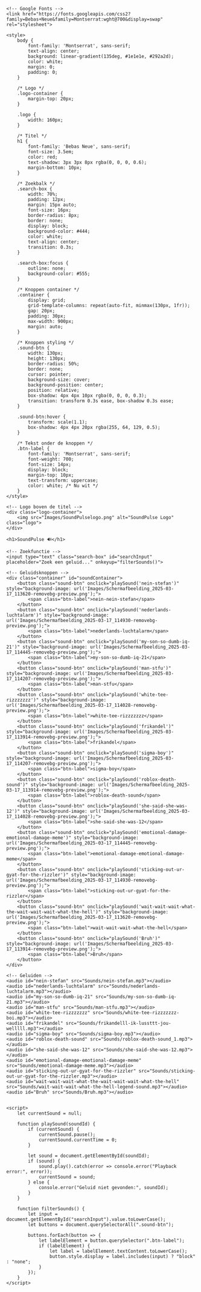 <!DOCTYPE html>
<html lang="nl">
<head>
    <meta charset="UTF-8">
    <meta name="viewport" content="width=device-width, initial-scale=1.0">
    <title>SoundPulse</title>

    <!-- Google Fonts -->
    <link href="https://fonts.googleapis.com/css2?family=Bebas+Neue&family=Montserrat:wght@700&display=swap" rel="stylesheet">

    <style>
        body {
            font-family: 'Montserrat', sans-serif;
            text-align: center;
            background: linear-gradient(135deg, #1e1e1e, #292a2d);
            color: white;
            margin: 0;
            padding: 0;
        }

        /* Logo */
        .logo-container {
            margin-top: 20px;
        }

        .logo {
            width: 160px;
        }

        /* Titel */
        h1 {
            font-family: 'Bebas Neue', sans-serif;
            font-size: 3.5em;
            color: red;
            text-shadow: 3px 3px 8px rgba(0, 0, 0, 0.6);
            margin-bottom: 10px;
        }

        /* Zoekbalk */
        .search-box {
            width: 70%;
            padding: 12px;
            margin: 15px auto;
            font-size: 16px;
            border-radius: 8px;
            border: none;
            display: block;
            background-color: #444;
            color: white;
            text-align: center;
            transition: 0.3s;
        }

        .search-box:focus {
            outline: none;
            background-color: #555;
        }

        /* Knoppen container */
        .container {
            display: grid;
            grid-template-columns: repeat(auto-fit, minmax(130px, 1fr));
            gap: 20px;
            padding: 30px;
            max-width: 900px;
            margin: auto;
        }

        /* Knoppen styling */
        .sound-btn {
            width: 130px;
            height: 130px;
            border-radius: 50%;
            border: none;
            cursor: pointer;
            background-size: cover;
            background-position: center;
            position: relative;
            box-shadow: 4px 4px 10px rgba(0, 0, 0, 0.3);
            transition: transform 0.3s ease, box-shadow 0.3s ease;
        }

        .sound-btn:hover {
            transform: scale(1.1);
            box-shadow: 4px 4px 20px rgba(255, 64, 129, 0.5);
        }

        /* Tekst onder de knoppen */
        .btn-label {
            font-family: 'Montserrat', sans-serif;
            font-weight: 700;
            font-size: 14px;
            display: block;
            margin-top: 10px;
            text-transform: uppercase;
            color: white; /* Nu wit */
        }
    </style>
</head>
<body>

    <!-- Logo boven de titel -->
    <div class="logo-container">
        <img src="Images/SoundPulselogo.png" alt="SoundPulse Logo" class="logo">
    </div>

    <h1>SoundPulse 🔊</h1>

    <!-- Zoekfunctie -->
    <input type="text" class="search-box" id="searchInput" placeholder="Zoek een geluid..." onkeyup="filterSounds()">

    <!-- Geluidsknoppen -->
    <div class="container" id="soundContainer">
        <button class="sound-btn" onclick="playSound('nein-stefan')" style="background-image: url('Images/Schermafbeelding_2025-03-17_113620-removebg-preview.png');">
            <span class="btn-label">nein-nein-stefan</span>
        </button>
        <button class="sound-btn" onclick="playSound('nederlands-luchtalarm')" style="background-image: url('Images/Schermafbeelding_2025-03-17_114930-removebg-preview.png');">
            <span class="btn-label">nederlands-luchtalarm</span>
        </button>
        <button class="sound-btn" onclick="playSound('my-son-so-dumb-iq-21')" style="background-image: url('Images/Schermafbeelding_2025-03-17_114445-removebg-preview.png');">
            <span class="btn-label">my-son-so-dumb-iq-21</span>
        </button>
        <button class="sound-btn" onclick="playSound('man-stfu')" style="background-image: url('Images/Schermafbeelding_2025-03-17_114207-removebg-preview.png');">
            <span class="btn-label">man-stfu</span>
        </button>
        <button class="sound-btn" onclick="playSound('white-tee-rizzzzzzz')" style="background-image: url('Images/Schermafbeelding_2025-03-17_114028-removebg-preview.png');">
            <span class="btn-label">white-tee-rizzzzzzz</span>
        </button>
        <button class="sound-btn" onclick="playSound('frikandel')" style="background-image: url('Images/Schermafbeelding_2025-03-17_113914-removebg-preview.png');">
            <span class="btn-label">frikandel</span>
        </button>
        <button class="sound-btn" onclick="playSound('sigma-boy')" style="background-image: url('Images/Schermafbeelding_2025-03-17_114207-removebg-preview.png');">
            <span class="btn-label">sigma-boy</span>
        </button>
        <button class="sound-btn" onclick="playSound('roblox-death-sound')" style="background-image: url('Images/Schermafbeelding_2025-03-17_113914-removebg-preview.png');">
            <span class="btn-label">roblox-death-sound</span>
        </button>
        <button class="sound-btn" onclick="playSound('she-said-she-was-12')" style="background-image: url('Images/Schermafbeelding_2025-03-17_114028-removebg-preview.png');">
            <span class="btn-label">she-said-she-was-12</span>
        </button>
        <button class="sound-btn" onclick="playSound('emotional-damage-emotional-damage-meme')" style="background-image: url('Images/Schermafbeelding_2025-03-17_114445-removebg-preview.png');">
            <span class="btn-label">emotional-damage-emotional-damage-meme</span>
        </button>
        <button class="sound-btn" onclick="playSound('sticking-out-ur-gyat-for-the-rizzler')" style="background-image: url('Images/Schermafbeelding_2025-03-17_114930-removebg-preview.png');">
            <span class="btn-label">sticking-out-ur-gyat-for-the-rizzler</span>
        </button>
        <button class="sound-btn" onclick="playSound('wait-wait-wait-what-the-wait-wait-wait-what-the-hell')" style="background-image: url('Images/Schermafbeelding_2025-03-17_113620-removebg-preview.png');">
            <span class="btn-label">wait-wait-wait-what-the-hell</span>
        </button>
        <button class="sound-btn" onclick="playSound('Bruh')" style="background-image: url('Images/Schermafbeelding_2025-03-17_113914-removebg-preview.png');">
            <span class="btn-label">Bruh</span>
        </button>
    </div>

    <!-- Geluiden -->
    <audio id="nein-stefan" src="Sounds/nein-stefan.mp3"></audio>
    <audio id="nederlands-luchtalarm" src="Sounds/nederlands-luchtalarm.mp3"></audio>
    <audio id="my-son-so-dumb-iq-21" src="Sounds/my-son-so-dumb-iq-21.mp3"></audio>
    <audio id="man-stfu" src="Sounds/man-stfu.mp3"></audio>
    <audio id="white-tee-rizzzzzzz" src="Sounds/white-tee-rizzzzzzz-boi.mp3"></audio>
    <audio id="frikandel" src="Sounds/frikandelll-ik-lussttt-jou-welllll.mp3"></audio>
    <audio id="sigma-boy" src="Sounds/sigma-boy.mp3"></audio>
    <audio id="roblox-death-sound" src="Sounds/roblox-death-sound_1.mp3"></audio>
    <audio id="she-said-she-was-12" src="Sounds/she-said-she-was-12.mp3"></audio>
    <audio id="emotional-damage-emotional-damage-meme" src="Sounds/emotional-damage-meme.mp3"></audio>
    <audio id="sticking-out-ur-gyat-for-the-rizzler" src="Sounds/sticking-out-ur-gyat-for-the-rizzler.mp3"></audio>
    <audio id="wait-wait-wait-what-the-wait-wait-wait-what-the-hell" src="Sounds/wait-wait-wait-what-the-hell-legend-sound.mp3"></audio>
    <audio id="Bruh" src="Sounds/Bruh.mp3"></audio>
    

    <script>
        let currentSound = null;

        function playSound(soundId) {
            if (currentSound) {
                currentSound.pause();
                currentSound.currentTime = 0;
            }

            let sound = document.getElementById(soundId);
            if (sound) {
                sound.play().catch(error => console.error("Playback error:", error));
                currentSound = sound;
            } else {
                console.error("Geluid niet gevonden:", soundId);
            }
        }

        function filterSounds() {
            let input = document.getElementById("searchInput").value.toLowerCase();
            let buttons = document.querySelectorAll(".sound-btn");

            buttons.forEach(button => {
                let labelElement = button.querySelector(".btn-label");
                if (labelElement) {
                    let label = labelElement.textContent.toLowerCase();
                    button.style.display = label.includes(input) ? "block" : "none";
                }
            });
        }
    </script>

</body>
</html>
